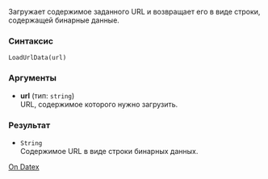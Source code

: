 Загружает содержимое заданного URL и возвращает его в виде строки, содержащей бинарные данные.

### Синтаксис
`LoadUrlData(url)`

### Аргументы
- **url** (тип: `string`)  
    URL, содержимое которого нужно загрузить.

### Результат
- `String`  
    Содержимое URL в виде строки бинарных данных.

[On Datex](http://docs.datex.ru/article.htm?id=5620276892448878664)